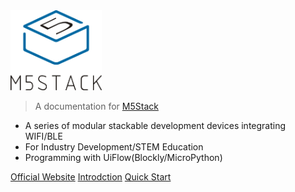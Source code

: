 <img src="assets/img/coverpage_logo.png" width="146px">

> A documentation for [M5Stack](https://www.m5stack.com)

- A series of modular stackable development devices integrating WIFI/BLE
- For Industry Development/STEM Education
- Programming with UiFlow(Blockly/MicroPython)

[Official Website](http://www.m5stack.com)
[Introdction](#main)
[Quick Start](/en/quick_start)
